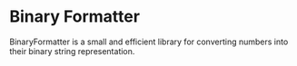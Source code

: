 # Binary Formatter

BinaryFormatter is a small and efficient library for converting numbers into their binary string representation.


